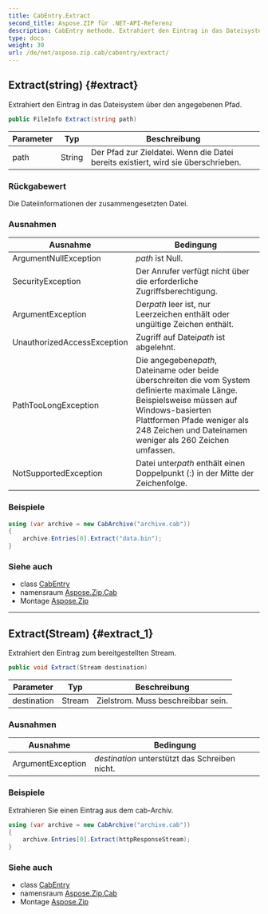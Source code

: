 ```yaml
---
title: CabEntry.Extract
second_title: Aspose.ZIP für .NET-API-Referenz
description: CabEntry methode. Extrahiert den Eintrag in das Dateisystem über den angegebenen Pfad.
type: docs
weight: 30
url: /de/net/aspose.zip.cab/cabentry/extract/
---
```

## Extract(string) {#extract}

Extrahiert den Eintrag in das Dateisystem über den angegebenen Pfad.

```csharp
public FileInfo Extract(string path)
```

| Parameter | Typ | Beschreibung |
| --- | --- | --- |
| path | String | Der Pfad zur Zieldatei. Wenn die Datei bereits existiert, wird sie überschrieben. |

### Rückgabewert

Die Dateiinformationen der zusammengesetzten Datei.

### Ausnahmen

| Ausnahme | Bedingung |
| --- | --- |
| ArgumentNullException | *path* ist Null. |
| SecurityException | Der Anrufer verfügt nicht über die erforderliche Zugriffsberechtigung. |
| ArgumentException | Der*path* leer ist, nur Leerzeichen enthält oder ungültige Zeichen enthält. |
| UnauthorizedAccessException | Zugriff auf Datei*path* ist abgelehnt. |
| PathTooLongException | Die angegebene*path*, Dateiname oder beide überschreiten die vom System definierte maximale Länge. Beispielsweise müssen auf Windows-basierten Plattformen Pfade weniger als 248 Zeichen und Dateinamen weniger als 260 Zeichen umfassen. |
| NotSupportedException | Datei unter*path* enthält einen Doppelpunkt (:) in der Mitte der Zeichenfolge. |

### Beispiele

```csharp
using (var archive = new CabArchive("archive.cab"))
{
    archive.Entries[0].Extract("data.bin");
}
```

### Siehe auch

* class [CabEntry](../)
* namensraum [Aspose.Zip.Cab](../../cabentry/)
* Montage [Aspose.Zip](../../../)

---

## Extract(Stream) {#extract_1}

Extrahiert den Eintrag zum bereitgestellten Stream.

```csharp
public void Extract(Stream destination)
```

| Parameter | Typ | Beschreibung |
| --- | --- | --- |
| destination | Stream | Zielstrom. Muss beschreibbar sein. |

### Ausnahmen

| Ausnahme | Bedingung |
| --- | --- |
| ArgumentException | *destination* unterstützt das Schreiben nicht. |

### Beispiele

Extrahieren Sie einen Eintrag aus dem cab-Archiv.

```csharp
using (var archive = new CabArchive("archive.cab"))
{
    archive.Entries[0].Extract(httpResponseStream);
}
```

### Siehe auch

* class [CabEntry](../)
* namensraum [Aspose.Zip.Cab](../../cabentry/)
* Montage [Aspose.Zip](../../../)


